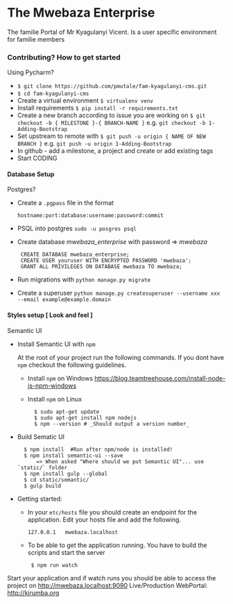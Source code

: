 # The Mwebaza Enterprise
The familie Portal of Mr Kyagulanyi Vicent. Is a user specific environment for familie members 

### Contributing? How to get started 
Using Pycharm? 
  - `$ git clone https://github.com/pmutale/fam-kyagulanyi-cms.git`
  - `$ cd fam-kyagulanyi-cms`
  - Create a virtual environment `$ virtualenv venv`
  - Install requirements `$ pip install -r requirements.txt`
  - Create a new branch according to issue you are working on `$ git checkout -b { MILESTONE }-{ BRANCH-NAME }` e.g. `git checkout -b 1-Adding-Bootstrap`
  - Set upstream to remote with `$ git push -u origin { NAME OF NEW BRANCH }` e.g. `git push -u origin 1-Adding-Bootstrap`
  - In github - add a milestone, a project and create or add existing tags
  - Start CODING

#### Database Setup
Postgres?
  -  Create a `.pgpass` file in the format
 
      ```hostname:port:database:username:password:commit```
  -  PSQL into postgres `sudo -u posgres psql`
  -  Create database *mwebaza_enterprise* with password => _mwebaza_
     ```
      CREATE DATABASE mwebaza_enterprise;
      CREATE USER youruser WITH ENCRYPTED PASSWORD 'mwebaza';
      GRANT ALL PRIVILEGES ON DATABASE mwebaza TO mwebaza;
      ```
    
  -  Run migrations with `python manage.py migrate`
  -  Create a superuser `python manage.py createsuperuser --username xxx --email example@example.domain`

#### Styles setup [ Look and feel ]
Semantic UI

  - Install Semantic UI with `npm`
     
     At the root of your project run the following commands. If you dont have `npm` checkout the
     following guidelines.
    
     -  Install `npm` on Windows 
        https://blog.teamtreehouse.com/install-node-js-npm-windows
        
     -  Install `npm` on Linux
        ```
          $ sudo apt-get update
          $ sudo apt-get install npm nodejs
          $ npm --version # _Should output a version number_
        ```
  - Build Sematic UI 
      ```
        $ npm install  #Run after npm/node is installed!
        $ npm install semantic-ui --save
            => When asked "Where should we put Semantic UI"... use `static/` folder
        $ npm install gulp --global
        $ cd static/semantic/
        $ gulp build
      ```
  - Getting started:
     -  In your `etc/hosts` file you should create an endpoint for the application. Edit your hosts
         file and add the following.
        
         `127.0.0.1   mwebaza.localhost`
      
     -  To be able to get the application running. You have to build the scripts and start the server
         ```
          $ npm run watch
         ```

Start your application and if watch runs you should be able to access the project on http://mwebaza.localhost:9090
Live/Production WebPortal: http://kirumba.org

